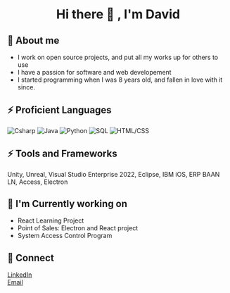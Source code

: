 <h1 align="center"> Hi there 👋 , I'm David</h1>

## 💬 About me
- I work on open source projects, and put all my works up for others to use
- I have a passion for software and web developement
- I started programming when I was 8 years old, and fallen in love with it since.

## ⚡ Proficient Languages

<p>
  <img alt="Csharp" src="https://img.shields.io/badge/-CSharp-blue" />
  <img alt="Java" src="https://img.shields.io/badge/-Java-brown" />
  <img alt="Python" src="https://img.shields.io/badge/-Python-yellow" />
  <img alt="SQL" src="https://img.shields.io/badge/-SQL-green" />
  <img alt="HTML/CSS" src="https://img.shields.io/badge/HTML-CSS-lightgrey" />
</p>

## ⚡ Tools and Frameworks
<p>
  Unity, Unreal, Visual Studio Enterprise 2022, Eclipse, IBM iOS, ERP BAAN LN, Access, Electron
</p>

## 🔭 I'm Currently working on
- React Learning Project
- Point of Sales: Electron and React project
- System Access Control Program

## 👯 Connect
<a href="https://www.linkedin.com/in/davidgullokenosha/">LinkedIn</a>  <br>
<a href="mailto:davidg@fenex.studio">Email</a>
<!--

Here are some ideas to get you started:

- 🔭 I’m currently working on ... React Skills/Development
- 🌱 I’m currently learning ... React and Electron
- 👯 I’m looking to collaborate on ... Project's to better help the world or the community
- 📫 How to reach me: Email is the best way
- 😄 Pronouns: He/Him
- ⚡ Fun fact: Started Programming at the age of 8
-->
